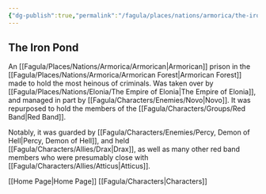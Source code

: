 ```yaml
---
{"dg-publish":true,"permalink":"/fagula/places/nations/armorica/the-iron-pond/"}
---
```


The Iron Pond
--

An [[Fagula/Places/Nations/Armorica/Armorican\|Armorican]] prison in the [[Fagula/Places/Nations/Armorica/Armorican Forest\|Armorican Forest]] made to hold the most heinous of criminals. Was taken over by [[Fagula/Places/Nations/Elonia/The Empire of Elonia\|The Empire of Elonia]], and managed in part by [[Fagula/Characters/Enemies/Novo\|Novo]]. It was repurposed to hold the members of the [[Fagula/Characters/Groups/Red Band\|Red Band]].

Notably, it was guarded by [[Fagula/Characters/Enemies/Percy, Demon of Hell\|Percy, Demon of Hell]], and held [[Fagula/Characters/Allies/Drax\|Drax]], as well as many other red band members who were presumably close with [[Fagula/Characters/Allies/Atticus\|Atticus]].

[[Home Page\|Home Page]]
[[Fagula/Characters\|Characters]]
